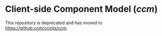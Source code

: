 # Client-side Component Model (_ccm_)

This repository is deprecated and has moved to https://github.com/ccmjs/ccm.
